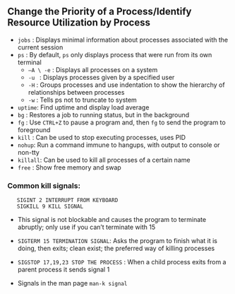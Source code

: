 ## Change the Priority of a Process/Identify Resource Utilization by Process

- ```jobs``` : Displays minimal information about processes associated with the current session
- ```ps``` : By default, ```ps``` only displays process that were run from its own terminal
  - ```–A \ -e``` : Displays all processes on a system
  - ```-u ``` : Displays processes given by a specified user
  - ```-H``` : Groups processes and use indentation to show the hierarchy of relationships between processes
  - ```-w``` : Tells ps not to truncate to system 
- ```uptime```: Find uptime and display load average
- ```bg``` : Restores a job to running status, but in the background
- ```fg``` : Use ```CTRL+Z``` to pause a program and, then ```fg``` to send the program to foreground
- ```kill``` : Can be used to stop executing processes, uses PID
- ```nohup```: Run a command immune to hangups, with output to console or non-tty
- ```killall```: Can be used to kill all processes of a certain name
- ```free``` : Show free memory and swap

### Common kill signals:

```SIGHUP 1 HANGUP
   SIGINT 2 INTERRUPT FROM KEYBOARD
   SIGKILL 9 KILL SIGNAL
```
- This signal is not blockable and causes the program to terminate abruptly; only use if you can’t terminate with 15

- ```SIGTERM 15 TERMINATION SIGNAL```:  Asks the program to finish what it is doing, then exits; clean exist; the preferred way of killing processes
- ```SIGSTOP 17,19,23 STOP THE PROCESS``` : When a child process exits from a parent process it sends signal 1
- Signals in the man page ```man-k signal```




